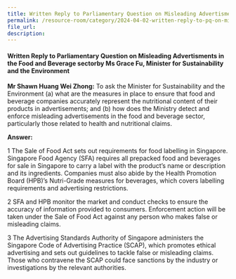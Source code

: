 ```yaml
---
title: Written Reply to Parliamentary Question on Misleading Advertisments in the Food and Beverage sector 
permalink: /resource-room/category/2024-04-02-written-reply-to-pq-on-misleading-advertisements-f&b-sector
file_url:
description:
---
```

 
#### Written Reply to Parliamentary Question on Misleading Advertisments in the Food and Beverage sectorby Ms Grace Fu, Minister for Sustainability and the Environment

**Mr Shawn Huang Wei Zhong:** To ask the Minister for Sustainability and the Environment (a) what are the measures in place to ensure that food and beverage companies accurately represent the nutritional content of their products in advertisements; and (b) how does the Ministry detect and enforce misleading advertisements in the food and beverage sector, particularly those related to health and nutritional claims.

**Answer:**

1 The Sale of Food Act sets out requirements for food labelling in Singapore. Singapore Food Agency (SFA) requires all prepacked food and beverages for sale in Singapore to carry a label with the product’s name or description and its ingredients. Companies must also abide by the Health Promotion Board (HPB)’s Nutri-Grade measures for beverages, which covers labelling requirements and advertising restrictions. 

2 SFA and HPB monitor the market and conduct checks to ensure the accuracy of information provided to consumers. Enforcement action will be taken under the Sale of Food Act against any person who makes false or misleading claims. 

3 The Advertising Standards Authority of Singapore administers the Singapore Code of Advertising Practice (SCAP), which promotes ethical advertising and sets out guidelines to tackle false or misleading claims.  Those who contravene the SCAP could face sanctions by the industry or investigations by the relevant authorities. 
